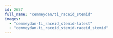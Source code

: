 ```yaml
---
id: 2657
full_name: "cemmeydan/ti_raceid_stemid"
images: 
  - "cemmeydan-ti_raceid_stemid-latest"
  - "cemmeydan-ti_raceid_stemid-raceid_stemid"
---
```

